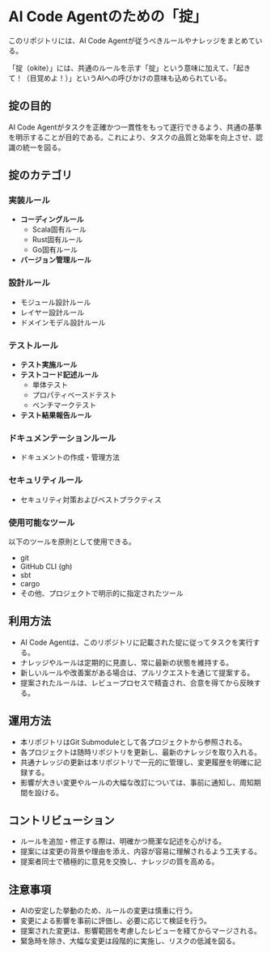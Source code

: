 # AI Code Agentのための「掟」

このリポジトリには、AI Code Agentが従うべきルールやナレッジをまとめている。

「掟（okite）」には、共通のルールを示す「掟」という意味に加えて、「起きて！（目覚めよ！）」というAIへの呼びかけの意味も込められている。

## 掟の目的

AI Code Agentがタスクを正確かつ一貫性をもって遂行できるよう、共通の基準を明示することが目的である。これにより、タスクの品質と効率を向上させ、認識の統一を図る。

## 掟のカテゴリ

### 実装ルール

- **コーディングルール**
  - Scala固有ルール
  - Rust固有ルール
  - Go固有ルール
- **バージョン管理ルール**

### 設計ルール

- モジュール設計ルール
- レイヤー設計ルール
- ドメインモデル設計ルール

### テストルール

- **テスト実施ルール**
- **テストコード記述ルール**
  - 単体テスト
  - プロパティベースドテスト
  - ベンチマークテスト
- **テスト結果報告ルール**

### ドキュメンテーションルール

- ドキュメントの作成・管理方法

### セキュリティルール

- セキュリティ対策およびベストプラクティス

### 使用可能なツール

以下のツールを原則として使用できる。

- git
- GitHub CLI (gh)
- sbt
- cargo
- その他、プロジェクトで明示的に指定されたツール

## 利用方法

- AI Code Agentは、このリポジトリに記載された掟に従ってタスクを実行する。
- ナレッジやルールは定期的に見直し、常に最新の状態を維持する。
- 新しいルールや改善案がある場合は、プルリクエストを通じて提案する。
- 提案されたルールは、レビュープロセスで精査され、合意を得てから反映する。

## 運用方法

- 本リポジトリはGit Submoduleとして各プロジェクトから参照される。
- 各プロジェクトは随時リポジトリを更新し、最新のナレッジを取り入れる。
- 共通ナレッジの更新は本リポジトリで一元的に管理し、変更履歴を明確に記録する。
- 影響が大きい変更やルールの大幅な改訂については、事前に通知し、周知期間を設ける。

## コントリビューション

- ルールを追加・修正する際は、明確かつ簡潔な記述を心がける。
- 提案には変更の背景や理由を添え、内容が容易に理解されるよう工夫する。
- 提案者同士で積極的に意見を交換し、ナレッジの質を高める。

## 注意事項

- AIの安定した挙動のため、ルールの変更は慎重に行う。
- 変更による影響を事前に評価し、必要に応じて検証を行う。
- 提案された変更は、影響範囲を考慮したレビューを経てからマージされる。
- 緊急時を除き、大幅な変更は段階的に実施し、リスクの低減を図る。

